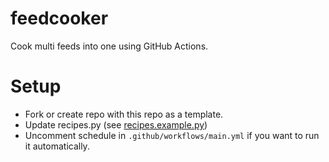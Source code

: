 # feedcooker
Cook multi feeds into one using GitHub Actions.

# Setup

- Fork or create repo with this repo as a template.
- Update recipes.py (see [recipes.example.py](./recipes.example.py))
- Uncomment schedule in `.github/workflows/main.yml` if you want to run it automatically.

